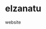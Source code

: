 # elzanatu
website
<!--
Single-file responsive website for elzanatu.com
How to use:
1. Save this file as index.html
2. Upload to your hosting (GitHub Pages, Netlify, Vercel, or any web host)
3. Point your domain elzanatu.com to the hosting provider (use A/AAAA/CNAME records)

This file contains simple CSS and vanilla J<!doctype html>
<html lang="id">
<head>
  <meta charset="utf-8" />
  <meta name="viewport" content="width=device-width,initial-scale=1" />
  <title>Elzanatu — Selamat datang</title>
  <meta name="description" content="Elzanatu — layanan & produk terbaik. Hubungi kami untuk info lebih lanjut." />
  <link rel="icon" href="data:image/svg+xml,%3Csvg xmlns='http://www.w3.org/2000/svg' viewBox='0 0 100 100'%3E%3Crect width='100' height='100' rx='20' fill='%23007ACC'/%3E%3Ctext x='50' y='58' font-size='48' text-anchor='middle' fill='white' font-family='Arial'%3EE%3C/text%3E%3C/svg%3E">
  <style>
    :root{--bg:#0f1724;--card:#0b1220;--accent:#007ACC;--muted:#9aa6b2;--glass: rgba(255,255,255,0.03)}
    *{box-sizing:border-box}
    body{margin:0;font-family:Inter,system-ui,Segoe UI,Roboto,"Helvetica Neue",Arial;background:linear-gradient(180deg,#071021 0%,#071626 60%);color:#e6eef6;line-height:1.45}
    .container{max-width:1100px;margin:0 auto;padding:28px}
    header{display:flex;align-items:center;justify-content:space-between;padding:18px 0}
    .brand{display:flex;align-items:center;gap:12px}
    .logo{width:56px;height:56px;background:var(--accent);display:grid;place-items:center;border-radius:12px;box-shadow:0 6px 18px rgba(0,0,0,0.45)}
    .logo strong{font-size:22px}
    nav a{color:var(--muted);text-decoration:none;margin-left:18px}
    nav a:hover{color:var(--accent)}

    .hero{display:grid;grid-template-columns:1fr 420px;gap:28px;align-items:center;margin:36px 0}
    .hero h1{font-size:40px;margin:0 0 12px}
    .hero p{color:var(--muted);margin:0 0 20px}
    .cta{display:inline-block;padding:12px 18px;border-radius:10px;background:linear-gradient(90deg,var(--accent),#00b3ff);color:white;text-decoration:none;font-weight:600}

    .card{background:var(--card);padding:18px;border-radius:14px;box-shadow:0 6px 24px rgba(2,6,23,0.6);}
    .features{display:grid;grid-template-columns:repeat(3,1fr);gap:18px;margin-top:18px}
    .feature{background:var(--glass);padding:14px;border-radius:10px;text-align:center}
    .feature h3{margin:8px 0 6px;font-size:16px}
    .gallery{display:grid;grid-template-columns:repeat(3,1fr);gap:12px;margin-top:14px}
    .thumb{height:120px;border-radius:10px;background:linear-gradient(180deg,rgba(255,255,255,0.02),rgba(255,255,255,0.01));display:flex;align-items:center;justify-content:center;color:var(--muted);font-weight:600}

    .contact-section{display:grid;grid-template-columns:1fr 420px;gap:20px;margin:36px 0}
    form label{display:block;margin-bottom:6px;color:var(--muted)}
    input,textarea{width:100%;padding:10px;border-radius:8px;border:1px solid rgba(255,255,255,0.04);background:transparent;color:inherit}
    button{padding:10px 14px;border-radius:10px;border:0;background:var(--accent);color:white;font-weight:600;cursor:pointer}
    footer{padding:22px 0;color:var(--muted);font-size:14px;border-top:1px solid rgba(255,255,255,0.03)}

    /* Responsive */
    @media (max-width:900px){.hero,.contact-section{grid-template-columns:1fr} .features{grid-template-columns:repeat(2,1fr)} .gallery{grid-template-columns:repeat(2,1fr)} }
    @media (max-width:520px){.features{grid-template-columns:1fr} .gallery{grid-template-columns:1fr}}
  </style>
</head>
<body>
  <div class="container">
    <header>
      <div class="brand">
        <div class="logo" aria-hidden="true"><strong>E</strong></div>
        <div>
          <div style="font-weight:700">Elzanatu</div>
          <div style="font-size:13px;color:var(--muted)">elzanatu.com</div>
        </div>
      </div>
      <nav aria-label="Main navigation">
        <a href="#about">Tentang</a>
        <a href="#services">Layanan</a>
        <a href="#contact">Kontak</a>
      </nav>
    </header>

    <main>
      <section class="hero">
        <div>
          <h1>Selamat datang di Elzanatu</h1>
          <p>Website resmi Elzanatu. Kami menyediakan produk dan layanan berkualitas. Jelajahi, kontak, dan mulai proyek Anda bersama kami.</p>
          <a class="cta" href="#contact">Hubungi Sekarang</a>

          <div class="card" style="margin-top:18px">
            <h3 id="about">Tentang Kami</h3>
            <p style="color:var(--muted);margin-top:8px">Elzanatu berdedikasi untuk memberikan layanan terbaik dengan fokus pada kepuasan pelanggan. Sesuaikan isi ini sesuai kebutuhan brand Anda.</p>
            <div class="features">
              <div class="feature"><div style="font-size:20px">✔</div><h3>Profesional</h3><div style="color:var(--muted);font-size:13px">Tim ahli & berpengalaman</div></div>
              <div class="feature"><div style="font-size:20px">⚡</div><h3>Cepat</h3><div style="color:var(--muted);font-size:13px">Pelayanan responsif</div></div>
              <div class="feature"><div style="font-size:20px">🔒</div><h3>Aman</h3><div style="color:var(--muted);font-size:13px">Privasi & keamanan</div></div>
            </div>
          </div>
        </div>

        <aside>
          <div class="card">
            <h3>Layanan Unggulan</h3>
            <ul style="color:var(--muted);margin-top:8px;padding-left:18px">
              <li>Desain & Pengembangan Web</li>
              <li>Branding & Desain Grafis</li>
              <li>Support & Pemeliharaan</li>
            </ul>
            <div style="margin-top:12px">
              <strong>Mulai dari:</strong>
              <div style="font-size:20px;margin-top:6px">Rp — (sesuaikan)</div>
            </div>
          </div>

          <div class="card" style="margin-top:14px">
            <h4>Galeri</h4>
            <div class="gallery">
              <div class="thumb">Gambar 1</div>
              <div class="thumb">Gambar 2</div>
              <div class="thumb">Gambar 3</div>
            </div>
          </div>
        </aside>
      </section>

      <section id="services">
        <div class="card" style="margin-top:6px">
          <h3>Layanan Lengkap</h3>
          <p style="color:var(--muted);">Kami menawarkan paket-paket yang dapat disesuaikan. Hubungi kami untuk diskusi lebih lanjut.</p>
        </div>
      </section>

      <section class="contact-section" id="contact">
        <div class="card">
          <h3>Hubungi Kami</h3>
          <p style="color:var(--muted)">Isi formulir di samping atau kirim email ke <a href="mailto:hello@elzanatu.com" style="color:var(--accent)">hello@elzanatu.com</a></p>
          <div style="margin-top:12px">
            <strong>Alamat</strong>
            <div style="color:var(--muted);margin-top:6px">(Alamat Anda di sini)</div>
          </div>
        </div>

        <form class="card" onsubmit="handleSubmit(event)">
          <label for="name">Nama</label>
          <input id="name" name="name" required placeholder="Nama Anda" />

          <label for="email" style="margin-top:10px">Email</label>
          <input id="email" name="email" type="email" required placeholder="nama@contoh.com" />

          <label for="message" style="margin-top:10px">Pesan</label>
          <textarea id="message" name="message" rows="5" required placeholder="Tulis pesan Anda..."></textarea>

          <div style="display:flex;gap:10px;margin-top:12px;align-items:center">
            <button type="submit">Kirim Pesan</button>
            <div id="formStatus" style="color:var(--muted);font-size:13px"></div>
          </div>
        </form>
      </section>

    </main>

    <footer>
      <div style="display:flex;justify-content:space-between;align-items:center;gap:12px;flex-wrap:wrap">
        <div>© <span id="year"></span> Elzanatu. Semua hak cipta dilindungi.</div>
        <div style="color:var(--muted)">Made with ♥ — sesuaikan konten ini</div>
      </div>
    </footer>
  </div>

  <script>
    document.getElementById('year').textContent = new Date().getFullYear();

    function handleSubmit(e){
      e.preventDefault();
      const name = document.getElementById('name').value.trim();
      const email = document.getElementById('email').value.trim();
      const message = document.getElementById('message').value.trim();
      const status = document.getElementById('formStatus');
      if(!name||!email||!message){ status.textContent = 'Lengkapi semua kolom.'; return }

      // Simulasi pengiriman. Untuk produksi: gunakan Formspree, Netlify Forms, atau endpoint server Anda.
      status.textContent = 'Mengirim...';
      setTimeout(()=>{
        status.textContent = 'Pesan berhasil dikirim — terima kasih!';
        e.target.reset();
      },900);
    }
  </script>
</body>
</html>
S. Customize text, images, and colors as needed.
-->

